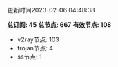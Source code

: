 更新时间2023-02-06 04:48:38

**总订阅: 45**
**总节点: 667**
**有效节点: 108**
- v2ray节点: 103
- trojan节点: 4
- ss节点: 1
